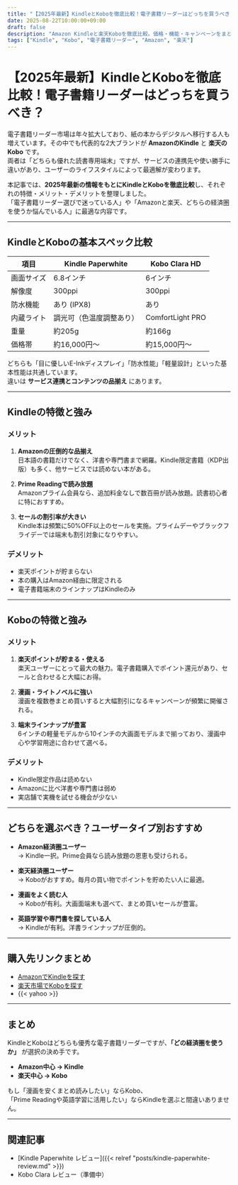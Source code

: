 ```yaml
---
title: "【2025年最新】KindleとKoboを徹底比較！電子書籍リーダーはどっちを買うべき？"
date: 2025-08-22T10:00:00+09:00
draft: false
description: "Amazon Kindleと楽天Koboを徹底比較。価格・機能・キャンペーンをまとめ、どちらを買うべきか解説します。楽天・Amazon・Yahoo!ショッピングの購入リンクも掲載。"
tags: ["Kindle", "Kobo", "電子書籍リーダー", "Amazon", "楽天"]
---
```


# 【2025年最新】KindleとKoboを徹底比較！電子書籍リーダーはどっちを買うべき？

電子書籍リーダー市場は年々拡大しており、紙の本からデジタルへ移行する人も増えています。その中でも代表的な2大ブランドが **AmazonのKindle** と **楽天のKobo** です。  
両者は「どちらも優れた読書専用端末」ですが、サービスの連携先や使い勝手に違いがあり、ユーザーのライフスタイルによって最適解が変わります。  

本記事では、**2025年最新の情報をもとにKindleとKoboを徹底比較**し、それぞれの特徴・メリット・デメリットを整理しました。  
「電子書籍リーダー選びで迷っている人」や「Amazonと楽天、どちらの経済圏を使うか悩んでいる人」に最適な内容です。  

---

## KindleとKoboの基本スペック比較

| 項目 | Kindle Paperwhite | Kobo Clara HD |
|------|-------------------|---------------|
| 画面サイズ | 6.8インチ | 6インチ |
| 解像度 | 300ppi | 300ppi |
| 防水機能 | あり (IPX8) | あり |
| 内蔵ライト | 調光可（色温度調整あり） | ComfortLight PRO |
| 重量 | 約205g | 約166g |
| 価格帯 | 約16,000円～ | 約15,000円～ |

どちらも「目に優しいE-Inkディスプレイ」「防水性能」「軽量設計」といった基本性能は共通しています。  
違いは **サービス連携とコンテンツの品揃え** にあります。  

---

## Kindleの特徴と強み

### メリット
1. **Amazonの圧倒的な品揃え**  
   日本語の書籍だけでなく、洋書や専門書まで網羅。Kindle限定書籍（KDP出版）も多く、他サービスでは読めない本がある。  

2. **Prime Readingで読み放題**  
   Amazonプライム会員なら、追加料金なしで数百冊が読み放題。読書初心者に特におすすめ。  

3. **セールの割引率が大きい**  
   Kindle本は頻繁に50%OFF以上のセールを実施。プライムデーやブラックフライデーでは端末も割引対象になりやすい。  

### デメリット
- 楽天ポイントが貯まらない  
- 本の購入はAmazon経由に限定される  
- 電子書籍端末のラインナップはKindleのみ  

---

## Koboの特徴と強み

### メリット
1. **楽天ポイントが貯まる・使える**  
   楽天ユーザーにとって最大の魅力。電子書籍購入でポイント還元があり、セールと合わせると大幅にお得。  

2. **漫画・ライトノベルに強い**  
   漫画を複数巻まとめ買いすると大幅割引になるキャンペーンが頻繁に開催される。  

3. **端末ラインナップが豊富**  
   6インチの軽量モデルから10インチの大画面モデルまで揃っており、漫画中心や学習用途に合わせて選べる。  

### デメリット
- Kindle限定作品は読めない  
- Amazonに比べ洋書や専門書は弱め  
- 実店舗で実機を試せる機会が少ない  

---

## どちらを選ぶべき？ユーザータイプ別おすすめ

- **Amazon経済圏ユーザー**  
  → Kindle一択。Prime会員なら読み放題の恩恵も受けられる。  

- **楽天経済圏ユーザー**  
  → Koboがおすすめ。毎月の買い物でポイントを貯めたい人に最適。  

- **漫画をよく読む人**  
  → Koboが有利。大画面端末も選べて、まとめ買いセールが豊富。  

- **英語学習や専門書を探している人**  
  → Kindleが有利。洋書ラインナップが圧倒的。  

---

## 購入先リンクまとめ

- [AmazonでKindleを探す](https://amzn.to/4g8i9Yl)  
- [楽天市場でKoboを探す](https://a.r10.to/h5ijA6)  
- {{< yahoo >}}  

---

## まとめ

KindleとKoboはどちらも優秀な電子書籍リーダーですが、**「どの経済圏を使うか」** が選択の決め手です。  

- **Amazon中心 → Kindle**  
- **楽天中心 → Kobo**  

もし「漫画を安くまとめ読みしたい」ならKobo、  
「Prime Readingや英語学習に活用したい」ならKindleを選ぶと間違いありません。  


---

## 関連記事
- [Kindle Paperwhite レビュー]({{< relref "posts/kindle-paperwhite-review.md" >}})
- Kobo Clara レビュー（準備中）

